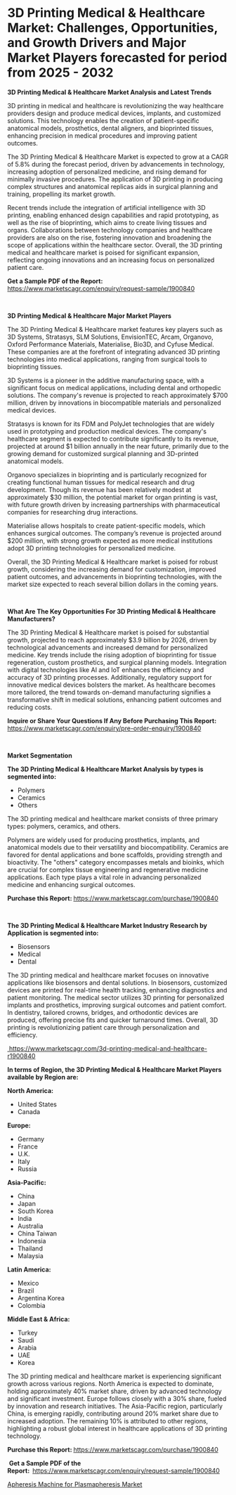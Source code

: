 <p><h1>3D Printing Medical & Healthcare Market: Challenges, Opportunities, and Growth Drivers and Major Market Players forecasted for period from 2025 - 2032</h1></p><p><strong>3D Printing Medical & Healthcare Market Analysis and Latest Trends</strong></p>
<p><p>3D printing in medical and healthcare is revolutionizing the way healthcare providers design and produce medical devices, implants, and customized solutions. This technology enables the creation of patient-specific anatomical models, prosthetics, dental aligners, and bioprinted tissues, enhancing precision in medical procedures and improving patient outcomes.</p><p>The 3D Printing Medical & Healthcare Market is expected to grow at a CAGR of 5.8% during the forecast period, driven by advancements in technology, increasing adoption of personalized medicine, and rising demand for minimally invasive procedures. The application of 3D printing in producing complex structures and anatomical replicas aids in surgical planning and training, propelling its market growth.</p><p>Recent trends include the integration of artificial intelligence with 3D printing, enabling enhanced design capabilities and rapid prototyping, as well as the rise of bioprinting, which aims to create living tissues and organs. Collaborations between technology companies and healthcare providers are also on the rise, fostering innovation and broadening the scope of applications within the healthcare sector. Overall, the 3D printing medical and healthcare market is poised for significant expansion, reflecting ongoing innovations and an increasing focus on personalized patient care.</p></p>
<p><strong>Get a Sample PDF of the Report:&nbsp;</strong> <a href="https://www.marketscagr.com/enquiry/request-sample/1900840?utm_campaign=2795&utm_medium=2&utm_source=Github&utm_content=ia&utm_term=05032025&utm_id=3d-printing-medical-healthcare">https://www.marketscagr.com/enquiry/request-sample/1900840</a></p>
<p>&nbsp;</p>
<p><strong>3D Printing Medical & Healthcare Major Market Players</strong></p>
<p><p>The 3D Printing Medical & Healthcare market features key players such as 3D Systems, Stratasys, SLM Solutions, EnvisionTEC, Arcam, Organovo, Oxford Performance Materials, Materialise, Bio3D, and Cyfuse Medical. These companies are at the forefront of integrating advanced 3D printing technologies into medical applications, ranging from surgical tools to bioprinting tissues.</p><p>3D Systems is a pioneer in the additive manufacturing space, with a significant focus on medical applications, including dental and orthopedic solutions. The company's revenue is projected to reach approximately $700 million, driven by innovations in biocompatible materials and personalized medical devices.</p><p>Stratasys is known for its FDM and PolyJet technologies that are widely used in prototyping and production medical devices. The company's healthcare segment is expected to contribute significantly to its revenue, projected at around $1 billion annually in the near future, primarily due to the growing demand for customized surgical planning and 3D-printed anatomical models.</p><p>Organovo specializes in bioprinting and is particularly recognized for creating functional human tissues for medical research and drug development. Though its revenue has been relatively modest at approximately $30 million, the potential market for organ printing is vast, with future growth driven by increasing partnerships with pharmaceutical companies for researching drug interactions.</p><p>Materialise allows hospitals to create patient-specific models, which enhances surgical outcomes. The company’s revenue is projected around $200 million, with strong growth expected as more medical institutions adopt 3D printing technologies for personalized medicine.</p><p>Overall, the 3D Printing Medical & Healthcare market is poised for robust growth, considering the increasing demand for customization, improved patient outcomes, and advancements in bioprinting technologies, with the market size expected to reach several billion dollars in the coming years.</p></p>
<p>&nbsp;</p>
<p><strong>What Are The Key Opportunities For 3D Printing Medical & Healthcare Manufacturers?</strong></p>
<p><p>The 3D Printing Medical & Healthcare market is poised for substantial growth, projected to reach approximately $3.9 billion by 2026, driven by technological advancements and increased demand for personalized medicine. Key trends include the rising adoption of bioprinting for tissue regeneration, custom prosthetics, and surgical planning models. Integration with digital technologies like AI and IoT enhances the efficiency and accuracy of 3D printing processes. Additionally, regulatory support for innovative medical devices bolsters the market. As healthcare becomes more tailored, the trend towards on-demand manufacturing signifies a transformative shift in medical solutions, enhancing patient outcomes and reducing costs.</p></p>
<p><strong>Inquire or Share Your Questions If Any Before Purchasing This Report:</strong> <a href="https://www.marketscagr.com/enquiry/pre-order-enquiry/1900840?utm_campaign=2795&utm_medium=2&utm_source=Github&utm_content=ia&utm_term=05032025&utm_id=3d-printing-medical-healthcare">https://www.marketscagr.com/enquiry/pre-order-enquiry/1900840</a></p>
<p>&nbsp;</p>
<p><strong>Market Segmentation</strong></p>
<p><strong>The 3D Printing Medical & Healthcare Market Analysis by types is segmented into:</strong></p>
<p><ul><li>Polymers</li><li>Ceramics</li><li>Others</li></ul></p>
<p><p>The 3D printing medical and healthcare market consists of three primary types: polymers, ceramics, and others. </p><p>Polymers are widely used for producing prosthetics, implants, and anatomical models due to their versatility and biocompatibility. Ceramics are favored for dental applications and bone scaffolds, providing strength and bioactivity. The "others" category encompasses metals and bioinks, which are crucial for complex tissue engineering and regenerative medicine applications. Each type plays a vital role in advancing personalized medicine and enhancing surgical outcomes.</p></p>
<p><strong>Purchase this Report:&nbsp;</strong><a href="https://www.marketscagr.com/purchase/1900840?utm_campaign=2795&utm_medium=2&utm_source=Github&utm_content=ia&utm_term=05032025&utm_id=3d-printing-medical-healthcare">https://www.marketscagr.com/purchase/1900840</a></p>
<p>&nbsp;</p>
<p><strong>The 3D Printing Medical & Healthcare Market Industry Research by Application is segmented into:</strong></p>
<p><ul><li>Biosensors</li><li>Medical</li><li>Dental</li></ul></p>
<p><p>The 3D printing medical and healthcare market focuses on innovative applications like biosensors and dental solutions. In biosensors, customized devices are printed for real-time health tracking, enhancing diagnostics and patient monitoring. The medical sector utilizes 3D printing for personalized implants and prosthetics, improving surgical outcomes and patient comfort. In dentistry, tailored crowns, bridges, and orthodontic devices are produced, offering precise fits and quicker turnaround times. Overall, 3D printing is revolutionizing patient care through personalization and efficiency.</p></p>
<p><a href="https://www.marketscagr.com/3d-printing-medical-and-healthcare-r1900840?utm_campaign=2795&utm_medium=2&utm_source=Github&utm_content=ia&utm_term=05032025&utm_id=3d-printing-medical-healthcare">&nbsp;https://www.marketscagr.com/3d-printing-medical-and-healthcare-r1900840</a></p>
<p><strong>In terms of Region, the 3D Printing Medical & Healthcare Market Players available by Region are:</strong></p>
<p>
    <p> <strong> North America: </strong>
        <ul>
            <li>United States</li>
            <li>Canada</li>
        </ul>
        </p> 
    <p> <strong> Europe: </strong>
        <ul>
            <li>Germany</li>
            <li>France</li>
            <li>U.K.</li>
            <li>Italy</li>
            <li>Russia</li>
        </ul>
        </p> 
    <p> <strong> Asia-Pacific: </strong>
        <ul>
            <li>China</li>
            <li>Japan</li>
            <li>South Korea</li>
            <li>India</li>
            <li>Australia</li>
            <li>China Taiwan</li>
            <li>Indonesia</li>
            <li>Thailand</li>
            <li>Malaysia</li>
        </ul>
        </p> 
    <p> <strong> Latin America: </strong>
        <ul>
            <li>Mexico</li>
            <li>Brazil</li>
            <li>Argentina Korea</li>
            <li>Colombia</li>
        </ul>
        </p> 
    <p> <strong> Middle East & Africa: </strong>
        <ul>
            <li>Turkey</li>
            <li>Saudi</li>
            <li>Arabia</li>
            <li>UAE</li>
            <li>Korea</li>
        </ul>
    </p>
    </p>
<p><p>The 3D printing medical and healthcare market is experiencing significant growth across various regions. North America is expected to dominate, holding approximately 40% market share, driven by advanced technology and significant investment. Europe follows closely with a 30% share, fueled by innovation and research initiatives. The Asia-Pacific region, particularly China, is emerging rapidly, contributing around 20% market share due to increased adoption. The remaining 10% is attributed to other regions, highlighting a robust global interest in healthcare applications of 3D printing technology.</p></p>
<p><strong>Purchase this Report: </strong><a href="https://www.marketscagr.com/purchase/1900840?utm_campaign=2795&utm_medium=2&utm_source=Github&utm_content=ia&utm_term=05032025&utm_id=3d-printing-medical-healthcare">https://www.marketscagr.com/purchase/1900840</a></p>
<p>&nbsp;<strong>Get a Sample PDF of the Report:&nbsp;&nbsp;</strong><a href="https://www.marketscagr.com/enquiry/request-sample/1900840?utm_campaign=2795&utm_medium=2&utm_source=Github&utm_content=ia&utm_term=05032025&utm_id=3d-printing-medical-healthcare">https://www.marketscagr.com/enquiry/request-sample/1900840</a></p>
<p><strong></strong></p>
<p><p><a href="https://github.com/rushanday/Market-Research-Report-List-1/blob/main/apheresis-machine-for-plasmapheresis-market.md?utm_campaign=2795&utm_medium=2&utm_source=Github&utm_content=ia&utm_term=05032025&utm_id=3d-printing-medical-healthcare">Apheresis Machine for Plasmapheresis Market</a></p></p>